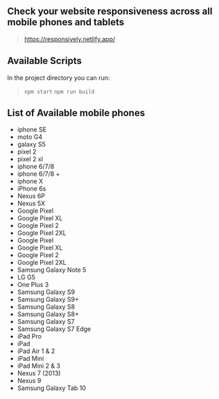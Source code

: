 ## Check your website responsiveness across all mobile phones and tablets

> https://responsively.netlify.app/

## Available Scripts

In the project directory
you can run:

>`npm start`
>`npm run build`


## List of Available mobile phones

- iphone SE
- moto G4
- galaxy S5
- pixel 2
- pixel 2 xl
- iphone 6/7/8
- iphone 6/7/8 +
- iphone X
- iPhone 6s
- Nexus 6P
- Nexus 5X
- Google Pixel
- Google Pixel XL
- Google Pixel 2
- Google Pixel 2XL
- Google Pixel
- Google Pixel XL
- Google Pixel 2
- Google Pixel 2XL
- Samsung Galaxy Note 5
- LG G5
- One Plus 3
- Samsung Galaxy S9
- Samsung Galaxy S9+
- Samsung Galaxy S8
- Samsung Galaxy S8+
- Samsung Galaxy S7
- Samsung Galaxy S7 Edge
- iPad Pro
- iPad
- iPad Air 1 & 2
- iPad Mini
- iPad Mini 2 & 3
- Nexus 7 (2013)
- Nexus 9
- Samsung Galaxy Tab 10
